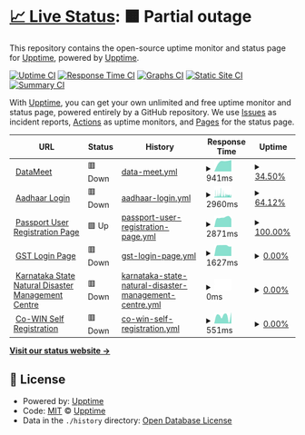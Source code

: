 # [📈 Live Status](https://projects.datameet.org/upptime/): <!--live status--> **🟧 Partial outage**

This repository contains the open-source uptime monitor and status page for [Upptime](https://upptime.js.org), powered by [Upptime](https://github.com/upptime/upptime).

[![Uptime CI](https://github.com/koj-co/upptime/workflows/Uptime%20CI/badge.svg)](https://github.com/koj-co/upptime/actions?query=workflow%3A%22Uptime+CI%22)
[![Response Time CI](https://github.com/koj-co/upptime/workflows/Response%20Time%20CI/badge.svg)](https://github.com/koj-co/upptime/actions?query=workflow%3A%22Response+Time+CI%22)
[![Graphs CI](https://github.com/koj-co/upptime/workflows/Graphs%20CI/badge.svg)](https://github.com/koj-co/upptime/actions?query=workflow%3A%22Graphs+CI%22)
[![Static Site CI](https://github.com/koj-co/upptime/workflows/Static%20Site%20CI/badge.svg)](https://github.com/koj-co/upptime/actions?query=workflow%3A%22Static+Site+CI%22)
[![Summary CI](https://github.com/koj-co/upptime/workflows/Summary%20CI/badge.svg)](https://github.com/koj-co/upptime/actions?query=workflow%3A%22Summary+CI%22)

With [Upptime](https://upptime.js.org), you can get your own unlimited and free uptime monitor and status page, powered entirely by a GitHub repository. We use [Issues](https://github.com/upptime/upptime/issues) as incident reports, [Actions](https://github.com/datameet/upptime/actions) as uptime monitors, and [Pages](https://upptime.github.io/upptime) for the status page.

<!--start: status pages-->
<!-- This summary is generated by Upptime (https://github.com/upptime/upptime) -->
<!-- Do not edit this manually, your changes will be overwritten -->
<!-- prettier-ignore -->
| URL | Status | History | Response Time | Uptime |
| --- | ------ | ------- | ------------- | ------ |
| <img alt="" src="https://icons.duckduckgo.com/ip3/datameet.org.ico" height="13"> [DataMeet](http://datameet.org/) | 🟥 Down | [data-meet.yml](https://github.com/datameet/upptime/commits/HEAD/history/data-meet.yml) | <details><summary><img alt="Response time graph" src="./graphs/data-meet/response-time-week.png" height="20"> 941ms</summary><br><a href="https://projects.datameet.org/upptime/history/data-meet"><img alt="Response time 1631" src="https://img.shields.io/endpoint?url=https%3A%2F%2Fraw.githubusercontent.com%2Fdatameet%2Fupptime%2FHEAD%2Fapi%2Fdata-meet%2Fresponse-time.json"></a><br><a href="https://projects.datameet.org/upptime/history/data-meet"><img alt="24-hour response time 0" src="https://img.shields.io/endpoint?url=https%3A%2F%2Fraw.githubusercontent.com%2Fdatameet%2Fupptime%2FHEAD%2Fapi%2Fdata-meet%2Fresponse-time-day.json"></a><br><a href="https://projects.datameet.org/upptime/history/data-meet"><img alt="7-day response time 941" src="https://img.shields.io/endpoint?url=https%3A%2F%2Fraw.githubusercontent.com%2Fdatameet%2Fupptime%2FHEAD%2Fapi%2Fdata-meet%2Fresponse-time-week.json"></a><br><a href="https://projects.datameet.org/upptime/history/data-meet"><img alt="30-day response time 1042" src="https://img.shields.io/endpoint?url=https%3A%2F%2Fraw.githubusercontent.com%2Fdatameet%2Fupptime%2FHEAD%2Fapi%2Fdata-meet%2Fresponse-time-month.json"></a><br><a href="https://projects.datameet.org/upptime/history/data-meet"><img alt="1-year response time 1458" src="https://img.shields.io/endpoint?url=https%3A%2F%2Fraw.githubusercontent.com%2Fdatameet%2Fupptime%2FHEAD%2Fapi%2Fdata-meet%2Fresponse-time-year.json"></a></details> | <details><summary><a href="https://projects.datameet.org/upptime/history/data-meet">34.50%</a></summary><a href="https://projects.datameet.org/upptime/history/data-meet"><img alt="All-time uptime 99.32%" src="https://img.shields.io/endpoint?url=https%3A%2F%2Fraw.githubusercontent.com%2Fdatameet%2Fupptime%2FHEAD%2Fapi%2Fdata-meet%2Fuptime.json"></a><br><a href="https://projects.datameet.org/upptime/history/data-meet"><img alt="24-hour uptime 0.00%" src="https://img.shields.io/endpoint?url=https%3A%2F%2Fraw.githubusercontent.com%2Fdatameet%2Fupptime%2FHEAD%2Fapi%2Fdata-meet%2Fuptime-day.json"></a><br><a href="https://projects.datameet.org/upptime/history/data-meet"><img alt="7-day uptime 34.50%" src="https://img.shields.io/endpoint?url=https%3A%2F%2Fraw.githubusercontent.com%2Fdatameet%2Fupptime%2FHEAD%2Fapi%2Fdata-meet%2Fuptime-week.json"></a><br><a href="https://projects.datameet.org/upptime/history/data-meet"><img alt="30-day uptime 84.83%" src="https://img.shields.io/endpoint?url=https%3A%2F%2Fraw.githubusercontent.com%2Fdatameet%2Fupptime%2FHEAD%2Fapi%2Fdata-meet%2Fuptime-month.json"></a><br><a href="https://projects.datameet.org/upptime/history/data-meet"><img alt="1-year uptime 98.55%" src="https://img.shields.io/endpoint?url=https%3A%2F%2Fraw.githubusercontent.com%2Fdatameet%2Fupptime%2FHEAD%2Fapi%2Fdata-meet%2Fuptime-year.json"></a></details>
| <img alt="" src="https://icons.duckduckgo.com/ip3/ssup.uidai.gov.in.ico" height="13"> [Aadhaar Login](https://ssup.uidai.gov.in/ssup/login.html) | 🟥 Down | [aadhaar-login.yml](https://github.com/datameet/upptime/commits/HEAD/history/aadhaar-login.yml) | <details><summary><img alt="Response time graph" src="./graphs/aadhaar-login/response-time-week.png" height="20"> 2960ms</summary><br><a href="https://projects.datameet.org/upptime/history/aadhaar-login"><img alt="Response time 2648" src="https://img.shields.io/endpoint?url=https%3A%2F%2Fraw.githubusercontent.com%2Fdatameet%2Fupptime%2FHEAD%2Fapi%2Faadhaar-login%2Fresponse-time.json"></a><br><a href="https://projects.datameet.org/upptime/history/aadhaar-login"><img alt="24-hour response time 0" src="https://img.shields.io/endpoint?url=https%3A%2F%2Fraw.githubusercontent.com%2Fdatameet%2Fupptime%2FHEAD%2Fapi%2Faadhaar-login%2Fresponse-time-day.json"></a><br><a href="https://projects.datameet.org/upptime/history/aadhaar-login"><img alt="7-day response time 2960" src="https://img.shields.io/endpoint?url=https%3A%2F%2Fraw.githubusercontent.com%2Fdatameet%2Fupptime%2FHEAD%2Fapi%2Faadhaar-login%2Fresponse-time-week.json"></a><br><a href="https://projects.datameet.org/upptime/history/aadhaar-login"><img alt="30-day response time 2549" src="https://img.shields.io/endpoint?url=https%3A%2F%2Fraw.githubusercontent.com%2Fdatameet%2Fupptime%2FHEAD%2Fapi%2Faadhaar-login%2Fresponse-time-month.json"></a><br><a href="https://projects.datameet.org/upptime/history/aadhaar-login"><img alt="1-year response time 2650" src="https://img.shields.io/endpoint?url=https%3A%2F%2Fraw.githubusercontent.com%2Fdatameet%2Fupptime%2FHEAD%2Fapi%2Faadhaar-login%2Fresponse-time-year.json"></a></details> | <details><summary><a href="https://projects.datameet.org/upptime/history/aadhaar-login">64.12%</a></summary><a href="https://projects.datameet.org/upptime/history/aadhaar-login"><img alt="All-time uptime 99.59%" src="https://img.shields.io/endpoint?url=https%3A%2F%2Fraw.githubusercontent.com%2Fdatameet%2Fupptime%2FHEAD%2Fapi%2Faadhaar-login%2Fuptime.json"></a><br><a href="https://projects.datameet.org/upptime/history/aadhaar-login"><img alt="24-hour uptime 0.00%" src="https://img.shields.io/endpoint?url=https%3A%2F%2Fraw.githubusercontent.com%2Fdatameet%2Fupptime%2FHEAD%2Fapi%2Faadhaar-login%2Fuptime-day.json"></a><br><a href="https://projects.datameet.org/upptime/history/aadhaar-login"><img alt="7-day uptime 64.12%" src="https://img.shields.io/endpoint?url=https%3A%2F%2Fraw.githubusercontent.com%2Fdatameet%2Fupptime%2FHEAD%2Fapi%2Faadhaar-login%2Fuptime-week.json"></a><br><a href="https://projects.datameet.org/upptime/history/aadhaar-login"><img alt="30-day uptime 88.65%" src="https://img.shields.io/endpoint?url=https%3A%2F%2Fraw.githubusercontent.com%2Fdatameet%2Fupptime%2FHEAD%2Fapi%2Faadhaar-login%2Fuptime-month.json"></a><br><a href="https://projects.datameet.org/upptime/history/aadhaar-login"><img alt="1-year uptime 99.05%" src="https://img.shields.io/endpoint?url=https%3A%2F%2Fraw.githubusercontent.com%2Fdatameet%2Fupptime%2FHEAD%2Fapi%2Faadhaar-login%2Fuptime-year.json"></a></details>
| <img alt="" src="https://icons.duckduckgo.com/ip3/portal2.passportindia.gov.in.ico" height="13"> [Passport User Registration Page](https://portal2.passportindia.gov.in/AppOnlineProject/user/RegistrationBaseAction?request_locale=en) | 🟩 Up | [passport-user-registration-page.yml](https://github.com/datameet/upptime/commits/HEAD/history/passport-user-registration-page.yml) | <details><summary><img alt="Response time graph" src="./graphs/passport-user-registration-page/response-time-week.png" height="20"> 2871ms</summary><br><a href="https://projects.datameet.org/upptime/history/passport-user-registration-page"><img alt="Response time 3447" src="https://img.shields.io/endpoint?url=https%3A%2F%2Fraw.githubusercontent.com%2Fdatameet%2Fupptime%2FHEAD%2Fapi%2Fpassport-user-registration-page%2Fresponse-time.json"></a><br><a href="https://projects.datameet.org/upptime/history/passport-user-registration-page"><img alt="24-hour response time 2742" src="https://img.shields.io/endpoint?url=https%3A%2F%2Fraw.githubusercontent.com%2Fdatameet%2Fupptime%2FHEAD%2Fapi%2Fpassport-user-registration-page%2Fresponse-time-day.json"></a><br><a href="https://projects.datameet.org/upptime/history/passport-user-registration-page"><img alt="7-day response time 2871" src="https://img.shields.io/endpoint?url=https%3A%2F%2Fraw.githubusercontent.com%2Fdatameet%2Fupptime%2FHEAD%2Fapi%2Fpassport-user-registration-page%2Fresponse-time-week.json"></a><br><a href="https://projects.datameet.org/upptime/history/passport-user-registration-page"><img alt="30-day response time 2818" src="https://img.shields.io/endpoint?url=https%3A%2F%2Fraw.githubusercontent.com%2Fdatameet%2Fupptime%2FHEAD%2Fapi%2Fpassport-user-registration-page%2Fresponse-time-month.json"></a><br><a href="https://projects.datameet.org/upptime/history/passport-user-registration-page"><img alt="1-year response time 3600" src="https://img.shields.io/endpoint?url=https%3A%2F%2Fraw.githubusercontent.com%2Fdatameet%2Fupptime%2FHEAD%2Fapi%2Fpassport-user-registration-page%2Fresponse-time-year.json"></a></details> | <details><summary><a href="https://projects.datameet.org/upptime/history/passport-user-registration-page">100.00%</a></summary><a href="https://projects.datameet.org/upptime/history/passport-user-registration-page"><img alt="All-time uptime 99.78%" src="https://img.shields.io/endpoint?url=https%3A%2F%2Fraw.githubusercontent.com%2Fdatameet%2Fupptime%2FHEAD%2Fapi%2Fpassport-user-registration-page%2Fuptime.json"></a><br><a href="https://projects.datameet.org/upptime/history/passport-user-registration-page"><img alt="24-hour uptime 100.00%" src="https://img.shields.io/endpoint?url=https%3A%2F%2Fraw.githubusercontent.com%2Fdatameet%2Fupptime%2FHEAD%2Fapi%2Fpassport-user-registration-page%2Fuptime-day.json"></a><br><a href="https://projects.datameet.org/upptime/history/passport-user-registration-page"><img alt="7-day uptime 100.00%" src="https://img.shields.io/endpoint?url=https%3A%2F%2Fraw.githubusercontent.com%2Fdatameet%2Fupptime%2FHEAD%2Fapi%2Fpassport-user-registration-page%2Fuptime-week.json"></a><br><a href="https://projects.datameet.org/upptime/history/passport-user-registration-page"><img alt="30-day uptime 99.65%" src="https://img.shields.io/endpoint?url=https%3A%2F%2Fraw.githubusercontent.com%2Fdatameet%2Fupptime%2FHEAD%2Fapi%2Fpassport-user-registration-page%2Fuptime-month.json"></a><br><a href="https://projects.datameet.org/upptime/history/passport-user-registration-page"><img alt="1-year uptime 99.57%" src="https://img.shields.io/endpoint?url=https%3A%2F%2Fraw.githubusercontent.com%2Fdatameet%2Fupptime%2FHEAD%2Fapi%2Fpassport-user-registration-page%2Fuptime-year.json"></a></details>
| <img alt="" src="https://icons.duckduckgo.com/ip3/services.gst.gov.in.ico" height="13"> [GST Login Page](https://services.gst.gov.in/services/login) | 🟥 Down | [gst-login-page.yml](https://github.com/datameet/upptime/commits/HEAD/history/gst-login-page.yml) | <details><summary><img alt="Response time graph" src="./graphs/gst-login-page/response-time-week.png" height="20"> 1627ms</summary><br><a href="https://projects.datameet.org/upptime/history/gst-login-page"><img alt="Response time 1597" src="https://img.shields.io/endpoint?url=https%3A%2F%2Fraw.githubusercontent.com%2Fdatameet%2Fupptime%2FHEAD%2Fapi%2Fgst-login-page%2Fresponse-time.json"></a><br><a href="https://projects.datameet.org/upptime/history/gst-login-page"><img alt="24-hour response time 1624" src="https://img.shields.io/endpoint?url=https%3A%2F%2Fraw.githubusercontent.com%2Fdatameet%2Fupptime%2FHEAD%2Fapi%2Fgst-login-page%2Fresponse-time-day.json"></a><br><a href="https://projects.datameet.org/upptime/history/gst-login-page"><img alt="7-day response time 1627" src="https://img.shields.io/endpoint?url=https%3A%2F%2Fraw.githubusercontent.com%2Fdatameet%2Fupptime%2FHEAD%2Fapi%2Fgst-login-page%2Fresponse-time-week.json"></a><br><a href="https://projects.datameet.org/upptime/history/gst-login-page"><img alt="30-day response time 1639" src="https://img.shields.io/endpoint?url=https%3A%2F%2Fraw.githubusercontent.com%2Fdatameet%2Fupptime%2FHEAD%2Fapi%2Fgst-login-page%2Fresponse-time-month.json"></a><br><a href="https://projects.datameet.org/upptime/history/gst-login-page"><img alt="1-year response time 1670" src="https://img.shields.io/endpoint?url=https%3A%2F%2Fraw.githubusercontent.com%2Fdatameet%2Fupptime%2FHEAD%2Fapi%2Fgst-login-page%2Fresponse-time-year.json"></a></details> | <details><summary><a href="https://projects.datameet.org/upptime/history/gst-login-page">0.00%</a></summary><a href="https://projects.datameet.org/upptime/history/gst-login-page"><img alt="All-time uptime 95.91%" src="https://img.shields.io/endpoint?url=https%3A%2F%2Fraw.githubusercontent.com%2Fdatameet%2Fupptime%2FHEAD%2Fapi%2Fgst-login-page%2Fuptime.json"></a><br><a href="https://projects.datameet.org/upptime/history/gst-login-page"><img alt="24-hour uptime 0.00%" src="https://img.shields.io/endpoint?url=https%3A%2F%2Fraw.githubusercontent.com%2Fdatameet%2Fupptime%2FHEAD%2Fapi%2Fgst-login-page%2Fuptime-day.json"></a><br><a href="https://projects.datameet.org/upptime/history/gst-login-page"><img alt="7-day uptime 0.00%" src="https://img.shields.io/endpoint?url=https%3A%2F%2Fraw.githubusercontent.com%2Fdatameet%2Fupptime%2FHEAD%2Fapi%2Fgst-login-page%2Fuptime-week.json"></a><br><a href="https://projects.datameet.org/upptime/history/gst-login-page"><img alt="30-day uptime 10.46%" src="https://img.shields.io/endpoint?url=https%3A%2F%2Fraw.githubusercontent.com%2Fdatameet%2Fupptime%2FHEAD%2Fapi%2Fgst-login-page%2Fuptime-month.json"></a><br><a href="https://projects.datameet.org/upptime/history/gst-login-page"><img alt="1-year uptime 92.54%" src="https://img.shields.io/endpoint?url=https%3A%2F%2Fraw.githubusercontent.com%2Fdatameet%2Fupptime%2FHEAD%2Fapi%2Fgst-login-page%2Fuptime-year.json"></a></details>
| <img alt="" src="https://icons.duckduckgo.com/ip3/www.ksndmc.org.ico" height="13"> [Karnataka State Natural Disaster Management Centre](http://www.ksndmc.org/) | 🟥 Down | [karnataka-state-natural-disaster-management-centre.yml](https://github.com/datameet/upptime/commits/HEAD/history/karnataka-state-natural-disaster-management-centre.yml) | <details><summary><img alt="Response time graph" src="./graphs/karnataka-state-natural-disaster-management-centre/response-time-week.png" height="20"> 0ms</summary><br><a href="https://projects.datameet.org/upptime/history/karnataka-state-natural-disaster-management-centre"><img alt="Response time 1851" src="https://img.shields.io/endpoint?url=https%3A%2F%2Fraw.githubusercontent.com%2Fdatameet%2Fupptime%2FHEAD%2Fapi%2Fkarnataka-state-natural-disaster-management-centre%2Fresponse-time.json"></a><br><a href="https://projects.datameet.org/upptime/history/karnataka-state-natural-disaster-management-centre"><img alt="24-hour response time 0" src="https://img.shields.io/endpoint?url=https%3A%2F%2Fraw.githubusercontent.com%2Fdatameet%2Fupptime%2FHEAD%2Fapi%2Fkarnataka-state-natural-disaster-management-centre%2Fresponse-time-day.json"></a><br><a href="https://projects.datameet.org/upptime/history/karnataka-state-natural-disaster-management-centre"><img alt="7-day response time 0" src="https://img.shields.io/endpoint?url=https%3A%2F%2Fraw.githubusercontent.com%2Fdatameet%2Fupptime%2FHEAD%2Fapi%2Fkarnataka-state-natural-disaster-management-centre%2Fresponse-time-week.json"></a><br><a href="https://projects.datameet.org/upptime/history/karnataka-state-natural-disaster-management-centre"><img alt="30-day response time 0" src="https://img.shields.io/endpoint?url=https%3A%2F%2Fraw.githubusercontent.com%2Fdatameet%2Fupptime%2FHEAD%2Fapi%2Fkarnataka-state-natural-disaster-management-centre%2Fresponse-time-month.json"></a><br><a href="https://projects.datameet.org/upptime/history/karnataka-state-natural-disaster-management-centre"><img alt="1-year response time 1851" src="https://img.shields.io/endpoint?url=https%3A%2F%2Fraw.githubusercontent.com%2Fdatameet%2Fupptime%2FHEAD%2Fapi%2Fkarnataka-state-natural-disaster-management-centre%2Fresponse-time-year.json"></a></details> | <details><summary><a href="https://projects.datameet.org/upptime/history/karnataka-state-natural-disaster-management-centre">0.00%</a></summary><a href="https://projects.datameet.org/upptime/history/karnataka-state-natural-disaster-management-centre"><img alt="All-time uptime 15.44%" src="https://img.shields.io/endpoint?url=https%3A%2F%2Fraw.githubusercontent.com%2Fdatameet%2Fupptime%2FHEAD%2Fapi%2Fkarnataka-state-natural-disaster-management-centre%2Fuptime.json"></a><br><a href="https://projects.datameet.org/upptime/history/karnataka-state-natural-disaster-management-centre"><img alt="24-hour uptime 0.00%" src="https://img.shields.io/endpoint?url=https%3A%2F%2Fraw.githubusercontent.com%2Fdatameet%2Fupptime%2FHEAD%2Fapi%2Fkarnataka-state-natural-disaster-management-centre%2Fuptime-day.json"></a><br><a href="https://projects.datameet.org/upptime/history/karnataka-state-natural-disaster-management-centre"><img alt="7-day uptime 0.00%" src="https://img.shields.io/endpoint?url=https%3A%2F%2Fraw.githubusercontent.com%2Fdatameet%2Fupptime%2FHEAD%2Fapi%2Fkarnataka-state-natural-disaster-management-centre%2Fuptime-week.json"></a><br><a href="https://projects.datameet.org/upptime/history/karnataka-state-natural-disaster-management-centre"><img alt="30-day uptime 0.00%" src="https://img.shields.io/endpoint?url=https%3A%2F%2Fraw.githubusercontent.com%2Fdatameet%2Fupptime%2FHEAD%2Fapi%2Fkarnataka-state-natural-disaster-management-centre%2Fuptime-month.json"></a><br><a href="https://projects.datameet.org/upptime/history/karnataka-state-natural-disaster-management-centre"><img alt="1-year uptime 0.06%" src="https://img.shields.io/endpoint?url=https%3A%2F%2Fraw.githubusercontent.com%2Fdatameet%2Fupptime%2FHEAD%2Fapi%2Fkarnataka-state-natural-disaster-management-centre%2Fuptime-year.json"></a></details>
| <img alt="" src="https://icons.duckduckgo.com/ip3/selfregistration.cowin.gov.in.ico" height="13"> [Co-WIN Self Registration](https://selfregistration.cowin.gov.in/) | 🟥 Down | [co-win-self-registration.yml](https://github.com/datameet/upptime/commits/HEAD/history/co-win-self-registration.yml) | <details><summary><img alt="Response time graph" src="./graphs/co-win-self-registration/response-time-week.png" height="20"> 551ms</summary><br><a href="https://projects.datameet.org/upptime/history/co-win-self-registration"><img alt="Response time 661" src="https://img.shields.io/endpoint?url=https%3A%2F%2Fraw.githubusercontent.com%2Fdatameet%2Fupptime%2FHEAD%2Fapi%2Fco-win-self-registration%2Fresponse-time.json"></a><br><a href="https://projects.datameet.org/upptime/history/co-win-self-registration"><img alt="24-hour response time 760" src="https://img.shields.io/endpoint?url=https%3A%2F%2Fraw.githubusercontent.com%2Fdatameet%2Fupptime%2FHEAD%2Fapi%2Fco-win-self-registration%2Fresponse-time-day.json"></a><br><a href="https://projects.datameet.org/upptime/history/co-win-self-registration"><img alt="7-day response time 551" src="https://img.shields.io/endpoint?url=https%3A%2F%2Fraw.githubusercontent.com%2Fdatameet%2Fupptime%2FHEAD%2Fapi%2Fco-win-self-registration%2Fresponse-time-week.json"></a><br><a href="https://projects.datameet.org/upptime/history/co-win-self-registration"><img alt="30-day response time 736" src="https://img.shields.io/endpoint?url=https%3A%2F%2Fraw.githubusercontent.com%2Fdatameet%2Fupptime%2FHEAD%2Fapi%2Fco-win-self-registration%2Fresponse-time-month.json"></a><br><a href="https://projects.datameet.org/upptime/history/co-win-self-registration"><img alt="1-year response time 728" src="https://img.shields.io/endpoint?url=https%3A%2F%2Fraw.githubusercontent.com%2Fdatameet%2Fupptime%2FHEAD%2Fapi%2Fco-win-self-registration%2Fresponse-time-year.json"></a></details> | <details><summary><a href="https://projects.datameet.org/upptime/history/co-win-self-registration">0.00%</a></summary><a href="https://projects.datameet.org/upptime/history/co-win-self-registration"><img alt="All-time uptime 0.12%" src="https://img.shields.io/endpoint?url=https%3A%2F%2Fraw.githubusercontent.com%2Fdatameet%2Fupptime%2FHEAD%2Fapi%2Fco-win-self-registration%2Fuptime.json"></a><br><a href="https://projects.datameet.org/upptime/history/co-win-self-registration"><img alt="24-hour uptime 0.00%" src="https://img.shields.io/endpoint?url=https%3A%2F%2Fraw.githubusercontent.com%2Fdatameet%2Fupptime%2FHEAD%2Fapi%2Fco-win-self-registration%2Fuptime-day.json"></a><br><a href="https://projects.datameet.org/upptime/history/co-win-self-registration"><img alt="7-day uptime 0.00%" src="https://img.shields.io/endpoint?url=https%3A%2F%2Fraw.githubusercontent.com%2Fdatameet%2Fupptime%2FHEAD%2Fapi%2Fco-win-self-registration%2Fuptime-week.json"></a><br><a href="https://projects.datameet.org/upptime/history/co-win-self-registration"><img alt="30-day uptime 0.00%" src="https://img.shields.io/endpoint?url=https%3A%2F%2Fraw.githubusercontent.com%2Fdatameet%2Fupptime%2FHEAD%2Fapi%2Fco-win-self-registration%2Fuptime-month.json"></a><br><a href="https://projects.datameet.org/upptime/history/co-win-self-registration"><img alt="1-year uptime 0.06%" src="https://img.shields.io/endpoint?url=https%3A%2F%2Fraw.githubusercontent.com%2Fdatameet%2Fupptime%2FHEAD%2Fapi%2Fco-win-self-registration%2Fuptime-year.json"></a></details>

<!--end: status pages-->

[**Visit our status website →**](https://projects.datameet.org/upptime/)

## 📄 License

- Powered by: [Upptime](https://github.com/upptime/upptime)
- Code: [MIT](./LICENSE) © [Upptime](https://upptime.js.org)
- Data in the `./history` directory: [Open Database License](https://opendatacommons.org/licenses/odbl/1-0/)
